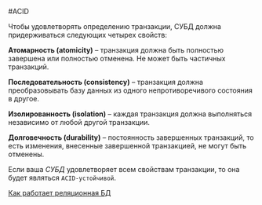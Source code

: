 #ACID

Чтобы удовлетворять определению транзакции, СУБД должна придерживаться следующих четырех свойств:

**Атомарность (atomicity)** – транзакция должна быть полностью завершена или полностью отменена. Не может быть частичных транзакций.

**Последовательность (consistency)** – транзакция должна преобразовывать базу данных из одного непротиворечивого состояния в другое.

**Изолированность (isolation)** – каждая транзакция должна выполняться независимо от любой другой транзакции.

**Долговечность (durability)** – постоянность завершенных транзакций, то есть изменения, внесенные завершенной транзакцией, не могут быть отменены.

Если ваша _СУБД_ удовлетворяет всем свойствам транзакции, то она будет являться `ACID-устойчивой`.



[Как работает реляционная БД](https://habr.com/ru/company/vk/blog/266811/)